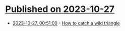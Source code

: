 # [Published on 2023-10-27](index.md)

* [2023-10-27, 00:51:00](https://lobste.rs/s/zufoxr/how_catch_wild_triangle) - [How to catch a wild triangle](https://securelist.com/operation-triangulation-catching-wild-triangle/110916/)
